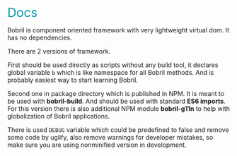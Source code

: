 [//]: <> (!!! ORDER OF ROWS IS REQUIRED !!!)
[//]: <> (menuLabel:'Docs')
[//]: <> (menuAnchor:'menu-docs')
[//]: <> (previous:'';next: 'initialization.md')
<div id='menu-docs'style='font-size: 2em; font-weight:400; color: #0097a7'>Docs</div>

Bobril is component oriented framework with very lightweight virtual dom. It has no dependencies.

There are 2 versions of framework.

First should be used directly as scripts without any build tool, it declares global variable `b` which is like namespace for all Bobril methods. And is probably easiest way to start learning Bobril. 

Second one in package directory which is published in NPM. It is meant to be used with **bobril-build**. And should be used with standard **ES6 imports**. For this version there is also additional NPM module **bobril-g11n** to help with globalization of Bobril applications.

There is used `DEBUG` variable which could be predefined to false and remove some code by uglify, also remove warnings for developer mistakes, so make sure you are using nonminified version in development.
